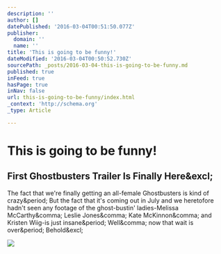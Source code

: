 ```yaml
---
description: ''
author: []
datePublished: '2016-03-04T00:51:50.077Z'
publisher:
  domain: ''
  name: ''
title: 'This is going to be funny!'
dateModified: '2016-03-04T00:50:52.730Z'
sourcePath: _posts/2016-03-04-this-is-going-to-be-funny.md
published: true
inFeed: true
hasPage: true
inNav: false
url: this-is-going-to-be-funny/index.html
_context: 'http://schema.org'
_type: Article

---
```

# This is going to be funny!

<article style=""><h1>First Ghostbusters Trailer Is Finally Here&amp;excl;</h1><p>The fact that we're finally getting an all-female Ghostbusters is kind of crazy&amp;period; But the fact that it's coming out in July and we heretofore hadn't seen any footage of the ghost-bustin' ladies-Melissa McCarthy&amp;comma; Leslie Jones&amp;comma; Kate McKinnon&amp;comma; and Kristen Wiig-is just insane&amp;period; Well&amp;comma; now that wait is over&amp;period; Behold&amp;excl;</p><img src="http://www.wired.com/wp-content/uploads/2016/01/ghostbusters-2016-official.jpg" /></article>